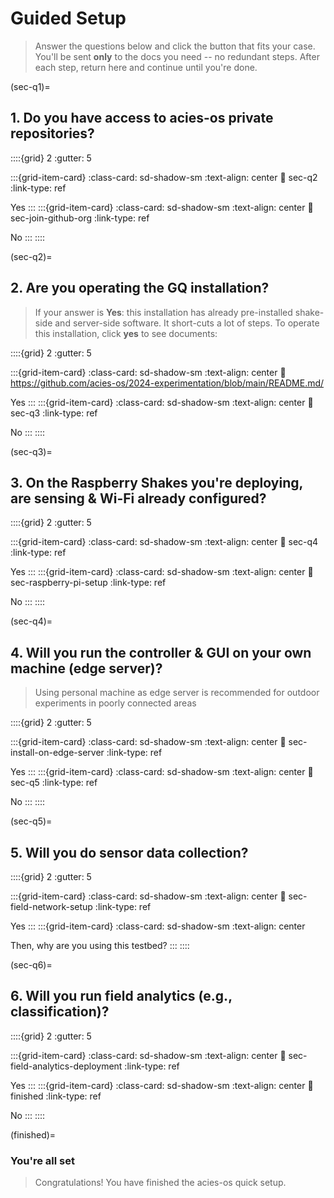 # Guided Setup

> Answer the questions below and click the button that fits your case.
> You'll be sent **only** to the docs you need -- no redundant steps.
> After each step, return here and continue until you're done.

(sec-q1)=

## 1. Do you have access to acies-os private repositories?

::::{grid} 2
:gutter: 5

:::{grid-item-card}
:class-card: sd-shadow-sm
:text-align: center
:link: sec-q2
:link-type: ref

Yes
:::
:::{grid-item-card}
:class-card: sd-shadow-sm
:text-align: center
:link: sec-join-github-org
:link-type: ref

No
:::
::::

(sec-q2)=

## 2. Are you operating the GQ installation?

> If your answer is **Yes**: this installation has already pre-installed shake-side and server-side software. It
short-cuts a lot of steps. To operate this installation, click **yes** to see documents:

::::{grid} 2
:gutter: 5

:::{grid-item-card}
:class-card: sd-shadow-sm
:text-align: center
:link: https://github.com/acies-os/2024-experimentation/blob/main/README.md/

Yes
:::
:::{grid-item-card}
:class-card: sd-shadow-sm
:text-align: center
:link: sec-q3
:link-type: ref

No
:::
::::

(sec-q3)=

## 3. On the Raspberry Shakes you're deploying, are sensing & Wi-Fi already configured?

::::{grid} 2
:gutter: 5

:::{grid-item-card}
:class-card: sd-shadow-sm
:text-align: center
:link: sec-q4
:link-type: ref

Yes
:::
:::{grid-item-card}
:class-card: sd-shadow-sm
:text-align: center
:link: sec-raspberry-pi-setup
:link-type: ref

No
:::
::::

(sec-q4)=

## 4. Will you run the controller & GUI on your own machine (edge server)?

> Using personal machine as edge server is recommended for outdoor experiments in poorly connected areas

::::{grid} 2
:gutter: 5

:::{grid-item-card}
:class-card: sd-shadow-sm
:text-align: center
:link: sec-install-on-edge-server
:link-type: ref

Yes
:::
:::{grid-item-card}
:class-card: sd-shadow-sm
:text-align: center
:link: sec-q5
:link-type: ref

No
:::
::::

(sec-q5)=

## 5. Will you do sensor data collection?

::::{grid} 2
:gutter: 5

:::{grid-item-card}
:class-card: sd-shadow-sm
:text-align: center
:link: sec-field-network-setup
:link-type: ref

Yes
:::
:::{grid-item-card}
:class-card: sd-shadow-sm
:text-align: center

Then, why are you using this testbed?
:::
::::

(sec-q6)=

## 6. Will you run field analytics (e.g., classification)?

::::{grid} 2
:gutter: 5

:::{grid-item-card}
:class-card: sd-shadow-sm
:text-align: center
:link: sec-field-analytics-deployment
:link-type: ref

Yes
:::
:::{grid-item-card}
:class-card: sd-shadow-sm
:text-align: center
:link: finished
:link-type: ref

No
:::
::::

(finished)=

### You're all set

> Congratulations! You have finished the acies-os quick setup.
